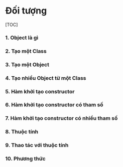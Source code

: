 # Đối tượng

[TOC]

### 1. Object là gì 



### 2. Tạo một Class 



### 3. Tạo một Object 



### 4. Tạo nhiều Object từ một Class 



### 5. Hàm khởi tạo constructor 



### 6. Hàm khởi tạo constructor có tham số 



### 7. Hàm khởi tạo constructor có nhiều tham số 



### 8. Thuộc tính 



### 9. Thao tác với thuộc tính 



### 10. Phương thức
